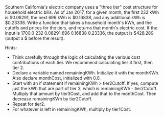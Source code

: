 Southern California's electric company uses a "three tier" cost structure for household electric bills. As of Jan 2017, for a given month, the first 232 kWh is $0.08291, the next 696 kWh is $0.16838, and any additional kWh is $0.23336. Write a function that takes a household month's kWh, and the cutoffs and prices for the tiers, and returns that month's electric cost. If the input is 1700.0 232 0.08291 696 0.16838 0.23336, the output is $428.289 (output a $ before the result).

Hints:
* Think carefully through the logic of calculating the various cost contributions of each tier. We recommend calculating tier 3 first, then tier 2.
* Declare a variable named remainingKWh. Initialize it with the monthKWh. Also declare monthCost, initialized with 0.0.
* Start with an if statement if remainingKWh > tier2Cutoff. If yes, compute just the kWh that are part of tier 3, which is remainingKWh - tier2Cutoff. Multiply that amount by tier3Cost, and add that to the monthCost. Then decrease remainingKWh by tier2Cutoff.
* Repeat for tier2.
* For whatever is left in remainingKWh, multiply by tier1Cost.